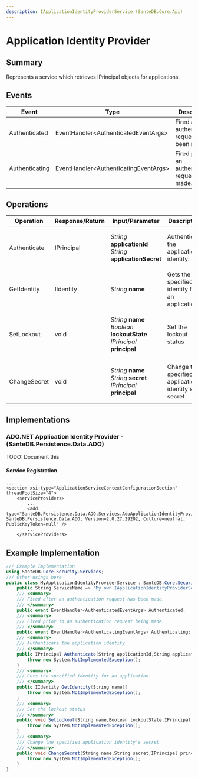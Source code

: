 ```yaml
---
description: IApplicationIdentityProviderService (SanteDB.Core.Api)
---
```


# Application Identity Provider

## Summary

Represents a service which retrieves IPrincipal objects for applications.

## Events

| Event          | Type                                   | Description                                          |
| -------------- | -------------------------------------- | ---------------------------------------------------- |
| Authenticated  | EventHandler\<AuthenticatedEventArgs>  | Fired after an authentication request has been made. |
| Authenticating | EventHandler\<AuthenticatingEventArgs> | Fired prior to an authentication request being made. |

## Operations

| Operation    | Response/Return | Input/Parameter                                                                                                                                  | Description                                        |
| ------------ | --------------- | ------------------------------------------------------------------------------------------------------------------------------------------------ | -------------------------------------------------- |
| Authenticate | IPrincipal      | <p><em>String</em> <strong>applicationId</strong><br><em>String</em> <strong>applicationSecret</strong></p>                                      | Authenticate the application identity.             |
| GetIdentity  | IIdentity       | _String_ **name**                                                                                                                                | Gets the specified identity for an application.    |
| SetLockout   | void            | <p><em>String</em> <strong>name</strong><br><em>Boolean</em> <strong>lockoutState</strong><br><em>IPrincipal</em> <strong>principal</strong></p> | Set the lockout status                             |
| ChangeSecret | void            | <p><em>String</em> <strong>name</strong><br><em>String</em> <strong>secret</strong><br><em>IPrincipal</em> <strong>principal</strong></p>        | Change the specified application identity's secret |

## Implementations

### ADO.NET Application Identity Provider - (SanteDB.Persistence.Data.ADO)

TODO: Document this

#### Service Registration

```markup
...
<section xsi:type="ApplicationServiceContextConfigurationSection" threadPoolSize="4">
    <serviceProviders>
        ...
        <add type="SanteDB.Persistence.Data.ADO.Services.AdoApplicationIdentityProvider, SanteDB.Persistence.Data.ADO, Version=2.0.27.29202, Culture=neutral, PublicKeyToken=null" />
        ...
    </serviceProviders>
```

## Example Implementation

```csharp
/// Example Implementation
using SanteDB.Core.Security.Services;
/// Other usings here
public class MyApplicationIdentityProviderService : SanteDB.Core.Security.Services.IApplicationIdentityProviderService { 
    public String ServiceName => "My own IApplicationIdentityProviderService service";
    /// <summary>
    /// Fired after an authentication request has been made.
    /// </summary>
    public event EventHandler<AuthenticatedEventArgs> Authenticated;
    /// <summary>
    /// Fired prior to an authentication request being made.
    /// </summary>
    public event EventHandler<AuthenticatingEventArgs> Authenticating;
    /// <summary>
    /// Authenticate the application identity.
    /// </summary>
    public IPrincipal Authenticate(String applicationId,String applicationSecret){
        throw new System.NotImplementedException();
    }
    /// <summary>
    /// Gets the specified identity for an application.
    /// </summary>
    public IIdentity GetIdentity(String name){
        throw new System.NotImplementedException();
    }
    /// <summary>
    /// Set the lockout status
    /// </summary>
    public void SetLockout(String name,Boolean lockoutState,IPrincipal principal){
        throw new System.NotImplementedException();
    }
    /// <summary>
    /// Change the specified application identity's secret
    /// </summary>
    public void ChangeSecret(String name,String secret,IPrincipal principal){
        throw new System.NotImplementedException();
    }
}
```
